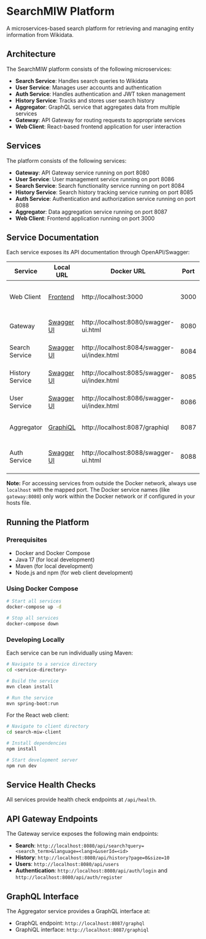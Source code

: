 # SearchMIW Platform

A microservices-based search platform for retrieving and managing entity information from Wikidata.

## Architecture

The SearchMIW platform consists of the following microservices:

- **Search Service**: Handles search queries to Wikidata
- **User Service**: Manages user accounts and authentication
- **Auth Service**: Handles authentication and JWT token management
- **History Service**: Tracks and stores user search history
- **Aggregator**: GraphQL service that aggregates data from multiple services
- **Gateway**: API Gateway for routing requests to appropriate services
- **Web Client**: React-based frontend application for user interaction

## Services

The platform consists of the following services:

- **Gateway**: API Gateway service running on port 8080
- **User Service**: User management service running on port 8086
- **Search Service**: Search functionality service running on port 8084
- **History Service**: Search history tracking service running on port 8085
- **Auth Service**: Authentication and authorization service running on port 8088
- **Aggregator**: Data aggregation service running on port 8087
- **Web Client**: Frontend application running on port 3000

## Service Documentation

Each service exposes its API documentation through OpenAPI/Swagger:

| Service | Local URL | Docker URL | Port | Description |
|---------|-----------|------------|------|-------------|
| Web Client | [Frontend](http://localhost:3000) | http://localhost:3000 | 3000 | React frontend for user interaction |
| Gateway | [Swagger UI](http://localhost:8080/swagger-ui.html) | http://localhost:8080/swagger-ui.html | 8080 | API Gateway for routing requests |
| Search Service | [Swagger UI](http://localhost:8084/swagger-ui/index.html) | http://localhost:8084/swagger-ui/index.html | 8084 | Service for Wikidata entity search |
| History Service | [Swagger UI](http://localhost:8085/swagger-ui/index.html) | http://localhost:8085/swagger-ui/index.html | 8085 | Service for tracking search history |
| User Service | [Swagger UI](http://localhost:8086/swagger-ui/index.html) | http://localhost:8086/swagger-ui/index.html | 8086 | User account management service |
| Aggregator | [GraphiQL](http://localhost:8087/graphiql) | http://localhost:8087/graphiql | 8087 | GraphQL data aggregation service |
| Auth Service | [Swagger UI](http://localhost:8088/swagger-ui.html) | http://localhost:8088/swagger-ui.html | 8088 | Authentication and authorization service |

**Note:** For accessing services from outside the Docker network, always use `localhost` with the mapped port. The Docker service names (like `gateway:8080`) only work within the Docker network or if configured in your hosts file.

## Running the Platform

### Prerequisites

- Docker and Docker Compose
- Java 17 (for local development)
- Maven (for local development)
- Node.js and npm (for web client development)

### Using Docker Compose

```bash
# Start all services
docker-compose up -d

# Stop all services
docker-compose down
```

### Developing Locally

Each service can be run individually using Maven:

```bash
# Navigate to a service directory
cd <service-directory>

# Build the service
mvn clean install

# Run the service
mvn spring-boot:run
```

For the React web client:

```bash
# Navigate to client directory
cd search-miw-client

# Install dependencies
npm install

# Start development server
npm run dev
```

## Service Health Checks

All services provide health check endpoints at `/api/health`.

## API Gateway Endpoints

The Gateway service exposes the following main endpoints:

- **Search**: `http://localhost:8080/api/search?query=<search_term>&language=<lang>&userId=<id>`
- **History**: `http://localhost:8080/api/history?page=0&size=10`
- **Users**: `http://localhost:8080/api/users`
- **Authentication**: `http://localhost:8080/api/auth/login` and `http://localhost:8080/api/auth/register`

## GraphQL Interface

The Aggregator service provides a GraphQL interface at:
- GraphQL endpoint: `http://localhost:8087/graphql`
- GraphiQL interface: `http://localhost:8087/graphiql`
